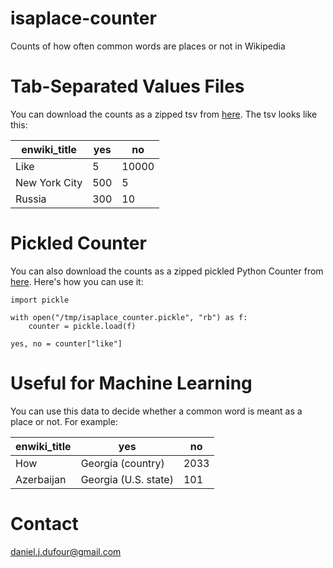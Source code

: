 # isaplace-counter
Counts of how often common words are places or not in Wikipedia

# Tab-Separated Values Files
You can download the counts as a zipped tsv from [here](https://s3.amazonaws.com/firstdraftgis/isaplace_counter.tsv.zip).  The tsv looks like this:

| enwiki_title  | yes | no    |
| ------------- | --- | ----- |
| Like          | 5   | 10000 |
| New York City | 500 | 5     |
| Russia        | 300 | 10    |

# Pickled Counter
You can also download the counts as a zipped pickled Python Counter from [here](https://s3.amazonaws.com/firstdraftgis/isaplace_counter.pickle.zip).  Here's how you can use it:
```
import pickle

with open("/tmp/isaplace_counter.pickle", "rb") as f:
    counter = pickle.load(f)

yes, no = counter["like"]
```

# Useful for Machine Learning
You can use this data to decide whether a common word is meant as a place or not.  For example:

| enwiki_title | yes | no |
| ---------- | -------------------- | ----- |
| How | Georgia (country)    | 2033  |
| Azerbaijan | Georgia (U.S. state) | 101   |

# Contact
daniel.j.dufour@gmail.com
